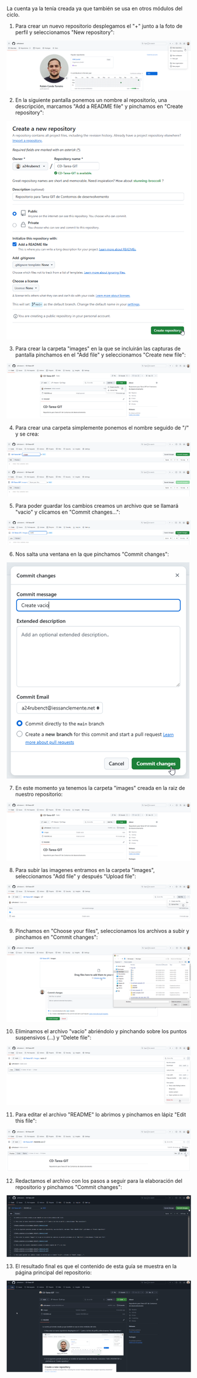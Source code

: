 La cuenta ya la tenía creada ya que también se usa en otros módulos del ciclo.

1. Para crear un nuevo repositorio desplegamos el "+" junto a la foto de perfil y seleccionamos "New repository":

![Texto a mostrar si la imagen falla](./images/1.png)

2. En la siguiente pantalla ponemos un nombre al repositorio, una descripción, marcamos "Add a README file" y pinchamos en "Create repository":

![Texto a mostrar si la imagen falla](./images/2.png)

3. Para crear la carpeta "images" en la que se incluirán las capturas de pantalla pinchamos en el "Add file" y seleccionamos "Create new file":

![Texto a mostrar si la imagen falla](./images/3.png)

4. Para crear una carpeta simplemente ponemos el nombre seguido de "/" y se crea:

![Texto a mostrar si la imagen falla](./images/4a.png)
![Texto a mostrar si la imagen falla](./images/4b.png)

5. Para poder guardar los cambios creamos un archivo que se llamará "vacio" y clicamos en "Commit changes...":

![Texto a mostrar si la imagen falla](./images/5.png)

6. Nos salta una ventana en la que pinchamos "Commit changes":

![Texto a mostrar si la imagen falla](./images/6.png)

7. En este momento ya tenemos la carpeta "images" creada en la raiz de nuestro repositorio:

![Texto a mostrar si la imagen falla](./images/7.png)

8. Para subir las imagenes entramos en la carpeta "images", seleccionamos "Add file" y después "Upload file":

![Texto a mostrar si la imagen falla](./images/8.png)

9. Pinchamos en "Choose your files", seleccionamos los archivos a subir y pinchamos en "Commit changes":

![Texto a mostrar si la imagen falla](./images/9.png)

10. Eliminamos el archivo "vacio" abriéndolo y pinchando sobre los puntos suspensivos (...) y "Delete file":

![Texto a mostrar si la imagen falla](./images/10.png)

11. Para editar el archivo "README" lo abrimos y pinchamos en lápiz "Edit this file":

![Texto a mostrar si la imagen falla](./images/11.png)

12. Redactamos el archivo con los pasos a seguir para la elaboración del repositorio y pinchamos "Commit changes":

![Texto a mostrar si la imagen falla](./images/12.png)

13. El resultado final es que el contenido de esta guía se muestra en la página principal del repositorio:

![Texto a mostrar si la imagen falla](./images/13.png)
